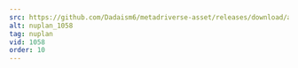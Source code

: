 ```yaml
---
src: https://github.com/Dadaism6/metadriverse-asset/releases/download/assetsv1.0.4/nuplan_1058.mp4
alt: nuplan_1058
tag: nuplan
vid: 1058
order: 10
---
```

